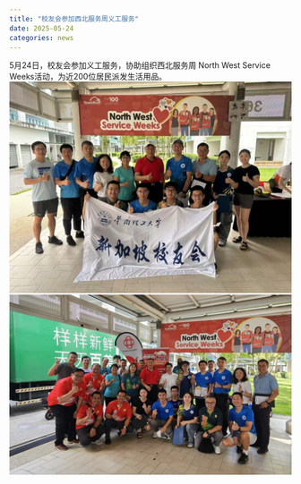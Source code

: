 ```yaml
---
title: "校友会参加西北服务周义工服务"
date: 2025-05-24
categories: news
---
```


5月24日，校友会参加义工服务，协助组织西北服务周 North West Service Weeks活动，为近200位居民派发生活用品。
![](../assets/images/20250524a.jpg)
![](../assets/images/20250524b.jpg)
